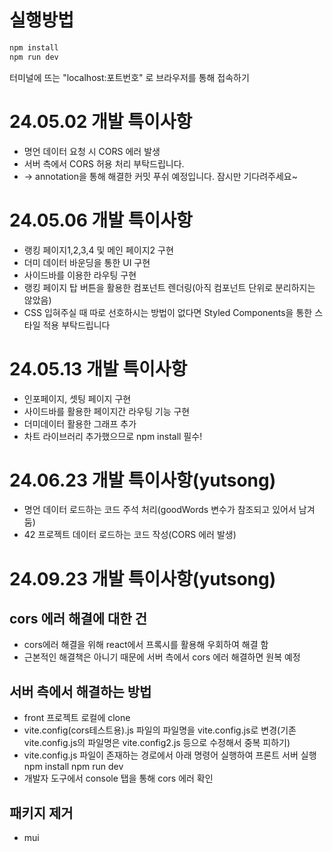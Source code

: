 # 실행방법

```sh
npm install
npm run dev
```

터미널에 뜨는 "localhost:포트번호" 로 브라우저를 통해 접속하기

# 24.05.02 개발 특이사항

- 명언 데이터 요청 시 CORS 에러 발생
- 서버 측에서 CORS 허용 처리 부탁드립니다.
- -> annotation을 통해 해결한 커밋 푸쉬 예정입니다. 잠시만 기다려주세요~

# 24.05.06 개발 특이사항

- 랭킹 페이지1,2,3,4 및 메인 페이지2 구현
- 더미 데이터 바운딩을 통한 UI 구현
- 사이드바를 이용한 라우팅 구현
- 랭킹 페이지 탑 버튼을 활용한 컴포넌트 렌더링(아직 컴포넌트 단위로 분리하지는 않았음)
- CSS 입혀주실 때 따로 선호하시는 방법이 없다면 Styled Components을 통한 스타일 적용 부탁드립니다

# 24.05.13 개발 특이사항

- 인포페이지, 셋팅 페이지 구현
- 사이드바를 활용한 페이지간 라우팅 기능 구현
- 더미데이터 활용한 그래프 추가
- 차트 라이브러리 추가했으므로 npm install 필수!

# 24.06.23 개발 특이사항(yutsong)

- 명언 데이터 로드하는 코드 주석 처리(goodWords 변수가 참조되고 있어서 남겨둠)
- 42 프로젝트 데이터 로드하는 코드 작성(CORS 에러 발생)

# 24.09.23 개발 특이사항(yutsong)

## cors 에러 해결에 대한 건

- cors에러 해결을 위해 react에서 프록시를 활용해 우회하여 해결 함
- 근본적인 해결책은 아니기 때문에 서버 측에서 cors 에러 해결하면 원복 예정

## 서버 측에서 해결하는 방법

- front 프로젝트 로컬에 clone
- vite.config(cors테스트용).js 파일의 파일명을 vite.config.js로 변경(기존 vite.config.js의 파일명은 vite.config2.js 등으로 수정해서 중복 피하기)
- vite.config.js 파일이 존재하는 경로에서 아래 명령어 실행하여 프론트 서버 실행
  npm install
  npm run dev
- 개발자 도구에서 console 탭을 통해 cors 에러 확인

## 패키지 제거

- mui

